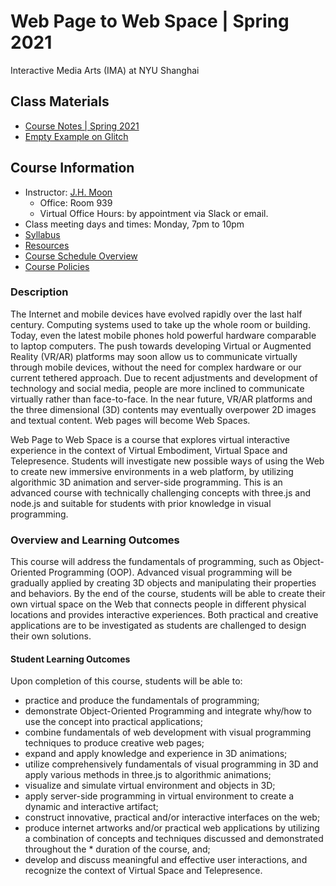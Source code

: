 # Web Page to Web Space | Spring 2021
Interactive Media Arts (IMA) at NYU Shanghai

## Class Materials
* [Course Notes | Spring 2021](https://docs.google.com/document/d/1mAqIojIBLyn1ed2fJGiWs4Quk06dHAdGjWT2MsrFqJY/edit?usp=sharing)
* [Empty Example on Glitch](https://glitch.com/edit/#!/empty-example-ml5)

## Course Information
* Instructor: [J.H. Moon](jh.moon@nyu.edu)
  * Office: Room 939
  * Virtual Office Hours: by appointment via Slack or email.
* Class meeting days and times: Monday, 7pm to 10pm 
* [Syllabus](https://docs.google.com/document/d/1aO1bNgq0Xg5SQiOmUah2sFjVNthPElr26UNB4JbkXr4/edit?usp=sharing)
* [Resources](https://docs.google.com/document/d/1aO1bNgq0Xg5SQiOmUah2sFjVNthPElr26UNB4JbkXr4/edit#bookmark=id.7hn1xbffa92p)
* [Course Schedule Overview](https://docs.google.com/document/d/1aO1bNgq0Xg5SQiOmUah2sFjVNthPElr26UNB4JbkXr4/edit#bookmark=id.y6mbbsoi6t21)
* [Course Policies](https://docs.google.com/document/d/1aO1bNgq0Xg5SQiOmUah2sFjVNthPElr26UNB4JbkXr4/edit#bookmark=id.azhyd49tdw8p)

### Description
The Internet and mobile devices have evolved rapidly over the last half century. Computing systems used to take up the whole room or building. Today, even the latest mobile phones hold powerful hardware comparable to laptop computers. The push towards developing Virtual or Augmented Reality (VR/AR) platforms may soon allow us to communicate virtually through mobile devices, without the need for complex hardware or our current tethered approach. Due to recent adjustments and development of technology and social media, people are more inclined to communicate virtually rather than face-to-face. In the near future, VR/AR platforms and the three dimensional (3D) contents may eventually overpower 2D images and textual content. Web pages will become Web Spaces. 

Web Page to Web Space is a course that explores virtual interactive experience in the context of Virtual Embodiment, Virtual Space and Telepresence. Students will investigate new possible ways of using the Web to create new immersive environments in a web platform, by utilizing algorithmic 3D animation and server-side programming. This is an advanced course with technically challenging concepts with three.js and node.js and suitable for students with prior knowledge in visual programming.

 
### Overview and Learning Outcomes
This course will address the fundamentals of programming, such as Object-Oriented Programming (OOP). Advanced visual programming will be gradually applied by creating 3D objects and manipulating their properties and behaviors. By the end of the course, students will be able to create their own virtual space on the Web that connects people in different physical locations and provides interactive experiences. Both practical and creative applications are to be investigated as students are challenged to design their own solutions.
 
#### Student Learning Outcomes
Upon completion of this course, students will be able to:
* practice and produce the fundamentals of programming;
* demonstrate Object-Oriented Programming and integrate why/how to use the concept into practical applications;
* combine fundamentals of web development with visual programming techniques to produce creative web pages;
* expand and apply knowledge and experience in 3D animations;
* utilize comprehensively fundamentals of visual programming in 3D and apply various methods in three.js to algorithmic animations;
* visualize and simulate virtual environment and objects in 3D;
* apply server-side programming in virtual environment to create a dynamic and interactive artifact;
* construct innovative, practical and/or interactive interfaces on the web;
* produce internet artworks and/or practical web applications by utilizing a combination of concepts and techniques discussed and demonstrated throughout the * duration of the course, and;
* develop and discuss meaningful and effective user interactions, and recognize the context of Virtual Space and Telepresence.
